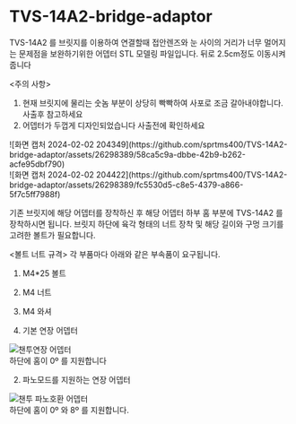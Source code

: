 # TVS-14A2-bridge-adaptor
TVS-14A2 를 브릿지를 이용하여 연결할때 접안렌즈와 눈 사이의 거리가 너무 멀어지는 문제점을 보완하기위한 어뎁터 STL 모델링 파일입니다.
뒤로 2.5cm정도 이동시켜줍니다

<주의 사항>
1. 현재 브릿지에 물리는 숫놈 부분이 상당히 빡빡하여 사포로 조금 갈아내야합니다. 사출후 참고하세요
2. 어뎁터가 두껍게 디자인되었습니다 사출전에 확인하세요

<Before>
![화면 캡처 2024-02-02 204349](https://github.com/sprtms400/TVS-14A2-bridge-adaptor/assets/26298389/58ca5c9a-dbbe-42b9-b262-acfe95dbf790)</br>

<After>
![화면 캡처 2024-02-02 204422](https://github.com/sprtms400/TVS-14A2-bridge-adaptor/assets/26298389/fc5530d5-c8e5-4379-a866-5f7c5ff7988f)</br>


기존 브릿지에 해당 어뎁터를 장착하신 후 해당 어뎁터 하부 홈 부분에 TVS-14A2 를 장착하시면 됩니다.
브릿지 하단에 육각 형태의 너트 장착 및 해당 길이와 구멍 크기를 고려한 볼트가 필요합니다.

<볼트 너트 규격>
각 부품마다 아래와 같은 부속품이 요구됩니다.
1. M4*25 볼트
2. M4 너트
3. M4 와셔

1. 기본 연장 어뎁터

![챈투연장 어뎁터](https://github.com/sprtms400/TVS-14A2-bridge-adaptor/assets/26298389/cc72a182-748b-4b4d-9820-37222825d01e)</br>
하단에 홈이 0º 를 지원합니다

2. 파노모드를 지원하는 연장 어뎁터

![챈투 파노호환 어뎁터](https://github.com/sprtms400/TVS-14A2-bridge-adaptor/assets/26298389/bf667b88-20bf-4b2b-b77e-4e776883e32e)</br>
하단에 홈이 0º 와 8º 를 지원합니다.
